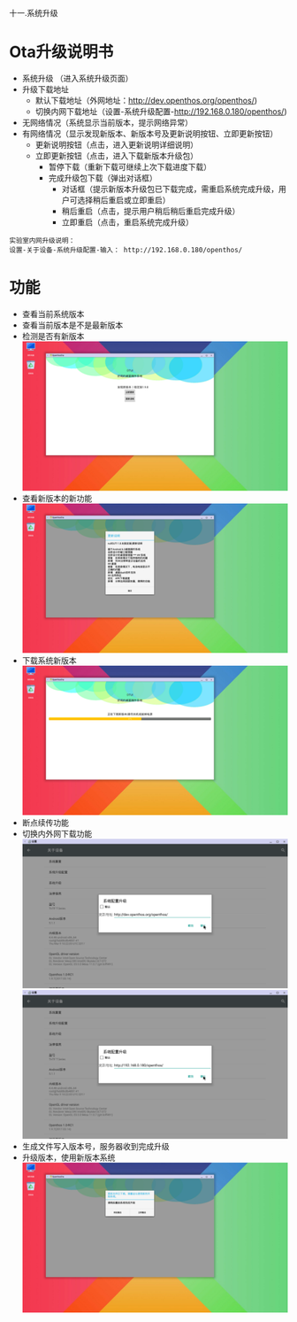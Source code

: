 十一.系统升级  
# Ota升级说明书

- 系统升级 （进入系统升级页面）
 - 升级下载地址
   - 默认下载地址（外网地址：http://dev.openthos.org/openthos/)
   - 切换内网下载地址（设置-系统升级配置-http://192.168.0.180/openthos/)
 - 无网络情况（系统显示当前版本，提示网络异常）
 - 有网络情况（显示发现新版本、新版本号及更新说明按钮、立即更新按钮）
   - 更新说明按钮（点击，进入更新说明详细说明）
   - 立即更新按钮（点击，进入下载新版本升级包）
      - 暂停下载（重新下载可继续上次下载进度下载）
      - 完成升级包下载（弹出对话框）
        - 对话框（提示新版本升级包已下载完成，需重启系统完成升级，用户可选择稍后重启或立即重启）
        - 稍后重启（点击，提示用户稍后稍后重启完成升级）
        - 立即重启（点击，重启系统完成升级）



```
实验室内网升级说明：
设置-关于设备-系统升级配置-输入： http://192.168.0.180/openthos/
```
# 功能  
- 查看当前系统版本
- 查看当前版本是不是最新版本
- 检测是否有新版本
  ![](pic/shengji/Screenshot_2017-03-14-15-08-13.png)
- 查看新版本的新功能
  ![](pic/shengji/Screenshot_2017-03-14-15-08-20.png)
- 下载系统新版本
  ![](pic/shengji/Screenshot_2017-03-14-15-08-30.png)
- 断点续传功能
- 切换内外网下载功能
  ![](pic/shengji/tmp_4267-Screenshot_2017-03-14-15-15-5738969218.png)
  ![](pic/shengji/tmp_4267-ota005-1398370391.png)
- 生成文件写入版本号，服务器收到完成升级
- 升级版本，使用新版本系统
  ![](pic/shengji/Screenshot_2017-03-14-15-08-38.png)

